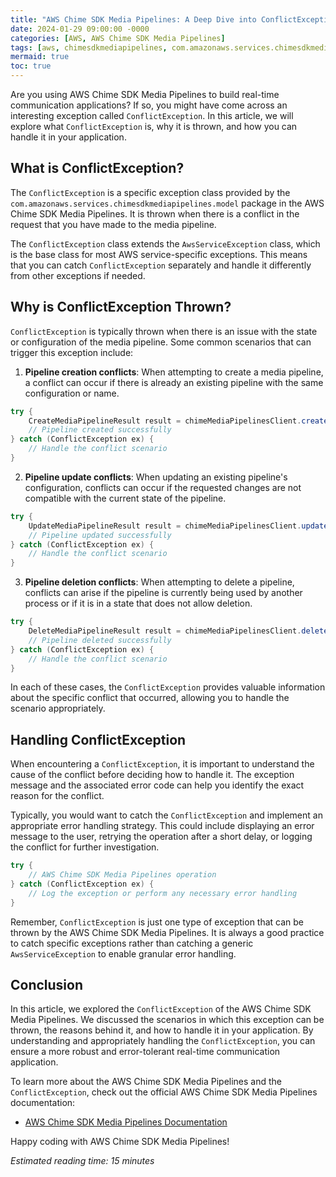 ```yaml
---
title: "AWS Chime SDK Media Pipelines: A Deep Dive into ConflictException"
date: 2024-01-29 09:00:00 -0000
categories: [AWS, AWS Chime SDK Media Pipelines]
tags: [aws, chimesdkmediapipelines, com.amazonaws.services.chimesdkmediapipelines.model]
mermaid: true
toc: true
---
```



Are you using AWS Chime SDK Media Pipelines to build real-time communication applications? If so, you might have come across an interesting exception called `ConflictException`. In this article, we will explore what `ConflictException` is, why it is thrown, and how you can handle it in your application.

## What is ConflictException?

The `ConflictException` is a specific exception class provided by the `com.amazonaws.services.chimesdkmediapipelines.model` package in the AWS Chime SDK Media Pipelines. It is thrown when there is a conflict in the request that you have made to the media pipeline.

The `ConflictException` class extends the `AwsServiceException` class, which is the base class for most AWS service-specific exceptions. This means that you can catch `ConflictException` separately and handle it differently from other exceptions if needed.

## Why is ConflictException Thrown?

`ConflictException` is typically thrown when there is an issue with the state or configuration of the media pipeline. Some common scenarios that can trigger this exception include:

1. **Pipeline creation conflicts**: When attempting to create a media pipeline, a conflict can occur if there is already an existing pipeline with the same configuration or name.

```java
try {
    CreateMediaPipelineResult result = chimeMediaPipelinesClient.createMediaPipeline(request);
    // Pipeline created successfully
} catch (ConflictException ex) {
    // Handle the conflict scenario
}
```

2. **Pipeline update conflicts**: When updating an existing pipeline's configuration, conflicts can occur if the requested changes are not compatible with the current state of the pipeline.

```java
try {
    UpdateMediaPipelineResult result = chimeMediaPipelinesClient.updateMediaPipeline(request);
    // Pipeline updated successfully
} catch (ConflictException ex) {
    // Handle the conflict scenario
}
```

3. **Pipeline deletion conflicts**: When attempting to delete a pipeline, conflicts can arise if the pipeline is currently being used by another process or if it is in a state that does not allow deletion.

```java
try {
    DeleteMediaPipelineResult result = chimeMediaPipelinesClient.deleteMediaPipeline(request);
    // Pipeline deleted successfully
} catch (ConflictException ex) {
    // Handle the conflict scenario
}
```

In each of these cases, the `ConflictException` provides valuable information about the specific conflict that occurred, allowing you to handle the scenario appropriately.

## Handling ConflictException

When encountering a `ConflictException`, it is important to understand the cause of the conflict before deciding how to handle it. The exception message and the associated error code can help you identify the exact reason for the conflict.

Typically, you would want to catch the `ConflictException` and implement an appropriate error handling strategy. This could include displaying an error message to the user, retrying the operation after a short delay, or logging the conflict for further investigation.

```java
try {
    // AWS Chime SDK Media Pipelines operation
} catch (ConflictException ex) {
    // Log the exception or perform any necessary error handling
}
```

Remember, `ConflictException` is just one type of exception that can be thrown by the AWS Chime SDK Media Pipelines. It is always a good practice to catch specific exceptions rather than catching a generic `AwsServiceException` to enable granular error handling.

## Conclusion

In this article, we explored the `ConflictException` of the AWS Chime SDK Media Pipelines. We discussed the scenarios in which this exception can be thrown, the reasons behind it, and how to handle it in your application. By understanding and appropriately handling the `ConflictException`, you can ensure a more robust and error-tolerant real-time communication application.

To learn more about the AWS Chime SDK Media Pipelines and the `ConflictException`, check out the official AWS Chime SDK Media Pipelines documentation:

- [AWS Chime SDK Media Pipelines Documentation](https://docs.aws.amazon.com/chime/latest/APIReference/Welcome.html)

Happy coding with AWS Chime SDK Media Pipelines!

*Estimated reading time: 15 minutes*